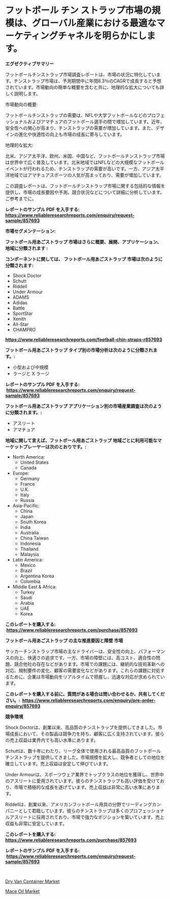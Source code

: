 <p><h1>フットボール チン ストラップ市場の規模は、グローバル産業における最適なマーケティングチャネルを明らかにします。</h1></p><p><strong>エグゼクティブサマリー</strong></p>
<p><p>フットボールチンストラップ市場調査レポートは、市場の状況に特化しています。チンストラップ市場は、予測期間中に年間8.3％のCAGRで成長すると予想されています。市場動向の簡単な概要を含むと共に、地理的な拡大についても詳しく説明します。</p><p>市場動向の概要:</p><p>フットボールチンストラップの需要は、NFLや大学フットボールなどのプロフェッショナルおよびアマチュアのフットボール選手の間で増加しています。近年、安全性への関心が高まり、チンストラップの需要が増加しています。また、デザインの進化や快適性の向上も市場の成長に寄与しています。</p><p>地理的な拡大:</p><p>北米、アジア太平洋、欧州、米国、中国など、フットボールチンストラップ市場は世界中で広く普及しています。北米地域ではNFLなどの大規模なフットボールイベントが行われるため、チンストラップの需要が高いです。一方、アジア太平洋地域ではアマチュアスポーツの人気が高まっており、需要が増加しています。</p><p>この調査レポートは、フットボールチンストラップ市場に関する包括的な情報を提供し、市場の成長要因や予測、競合状況などについて詳細に分析しています。ご参考までに。</p></p>
<p><strong>レポートのサンプル PDF を入手する: <a href="https://www.reliableresearchreports.com/enquiry/request-sample/857693">https://www.reliableresearchreports.com/enquiry/request-sample/857693</a></strong></p>
<p><strong>市場セグメンテーション:</strong></p>
<p><strong> フットボール用あごストラップ 市場はさらに概要、展開、アプリケーション、地域に分類されます :</strong></p>
<p><strong>コンポーネントに関しては、 フットボール用あごストラップ 市場は次のように分類されます: &nbsp;</strong></p>
<p><ul><li>Shock Doctor</li><li>Schutt</li><li>Riddell</li><li>Under Armour</li><li>ADAMS</li><li>Adidas</li><li>Battle</li><li>SportStar</li><li>Xenith</li><li>All-Star</li><li>CHAMPRO</li></ul></p>
<p><strong><a href="https://www.reliableresearchreports.com/football-chin-straps-r857693">https://www.reliableresearchreports.com/football-chin-straps-r857693</a></strong></p>
<p><strong> フットボール用あごストラップ タイプ別の市場分析は次のように分類されます。:</strong></p>
<p><ul><li>小型および中規模</li><li>ラージと X ラージ</li></ul></p>
<p><strong>レポートのサンプル PDF を入手する: &nbsp;<a href="https://www.reliableresearchreports.com/enquiry/request-sample/857693">https://www.reliableresearchreports.com/enquiry/request-sample/857693</a></strong></p>
<p><strong> フットボール用あごストラップ アプリケーション別の市場産業調査は次のように分類されます。:</strong></p>
<p><ul><li>アスリート</li><li>アマチュア</li></ul></p>
<p><strong>地域に関して言えば、フットボール用あごストラップ 地域ごとに利用可能なマーケットプレーヤーは次のとおりです。:</strong></p>
<p><ul>
    <li>
        North America:
        <ul>
            <li>United States</li>
            <li>Canada</li>
        </ul>
    </li>
    <li>
        Europe:
        <ul>
            <li>Germany</li>
            <li>France</li>
            <li>U.K.</li>
            <li>Italy</li>
            <li>Russia</li>
        </ul>
    </li>
    <li>
        Asia-Pacific:
        <ul>
            <li>China</li>
            <li>Japan</li>
            <li>South Korea</li>
            <li>India</li>
            <li>Australia</li>
            <li>China Taiwan</li>
            <li>Indonesia</li>
            <li>Thailand</li>
            <li>Malaysia</li>
        </ul>
    </li>
    <li>
        Latin America:
        <ul>
            <li>Mexico</li>
            <li>Brazil</li>
            <li>Argentina Korea</li>
            <li>Colombia</li>
        </ul>
    </li>
    <li>
        Middle East & Africa:
        <ul>
            <li>Turkey</li>
            <li>Saudi</li>
            <li>Arabia</li>
            <li>UAE</li>
            <li>Korea</li>
        </ul>
    </li>
    </ul></p>
<p><strong>このレポートを購入する: &nbsp;<a href="https://www.reliableresearchreports.com/purchase/857693">https://www.reliableresearchreports.com/purchase/857693</a></strong></p>
<p><strong>フットボール用あごストラップ の主な推進要因と障壁 市場</strong></p>
<p><p>サッカーチンストラップ市場の主なドライバーは、安全性の向上、パフォーマンスの向上、快適さの追求です。一方、市場の障壁には、高コスト、適合性の問題、競合他社の存在などがあります。市場での課題には、継続的な技術革新への対応、規制要件の変化、顧客の需要変化などがあります。これらの課題に対処するために、企業は市場動向をリアルタイムで把握し、迅速な対応が求められています。</p></p>
<p><strong>このレポートを購入する前に、質問がある場合は問い合わせるか、共有してください。:&nbsp; <a href="https://www.reliableresearchreports.com/enquiry/pre-order-enquiry/857693">https://www.reliableresearchreports.com/enquiry/pre-order-enquiry/857693</a></strong></p>
<p><strong>競争環境</strong></p>
<p><p>Shock Doctorは、創業以来、高品質のチンストラップを提供してきました。市場成長において、その製品は競争力を持ち、顧客に広く支持されています。彼らの売上収益は業界内でも高い水準にあります。</p><p>Schuttは、数十年にわたり、リーグ全体で使用される最高品質のフットボールチンストラップを提供してきました。市場規模を拡大し、競争者としての地位を確立しています。売上収益は安定して伸びています。</p><p>Under Armourは、スポーツウェア業界でトップクラスの地位を獲得し、世界中のアスリートに愛用されています。彼らのチンストラップも高い評価を受けており、市場で積極的な成長を遂げています。売上収益は非常に高い水準にあります。</p><p>Riddellは、創業以来、アメリカンフットボール用具の分野でリーディングカンパニーとして君臨しています。彼らのチンストラップは多くのプロフェッショナルアスリートに採用されており、市場で強力なポジションを築いています。売上収益も非常に安定しています。</p></p>
<p><strong>このレポートを購入する: &nbsp; <a href="https://www.reliableresearchreports.com/purchase/857693">https://www.reliableresearchreports.com/purchase/857693</a></strong></p>
<p><strong>レポートのサンプル PDF を入手する: &nbsp;<a href="https://www.reliableresearchreports.com/enquiry/request-sample/857693">https://www.reliableresearchreports.com/enquiry/request-sample/857693</a></strong><strong></strong></p>
<p>&nbsp;</p>
<p><p><a href="https://github.com/ruddyyedelwadw/Market-Research-Report-List-2/blob/main/dry-van-container-market.md">Dry Van Container Market</a></p><p><a href="https://angry-finch-aaf.notion.site/Mace-Oil-Market-with-the-goal-of-estimating-the-market-size-and-future-growth-potential-of-various-m-9ab334b0ef4445018e2ebec379f2b2b4">Mace Oil Market</a></p></p>